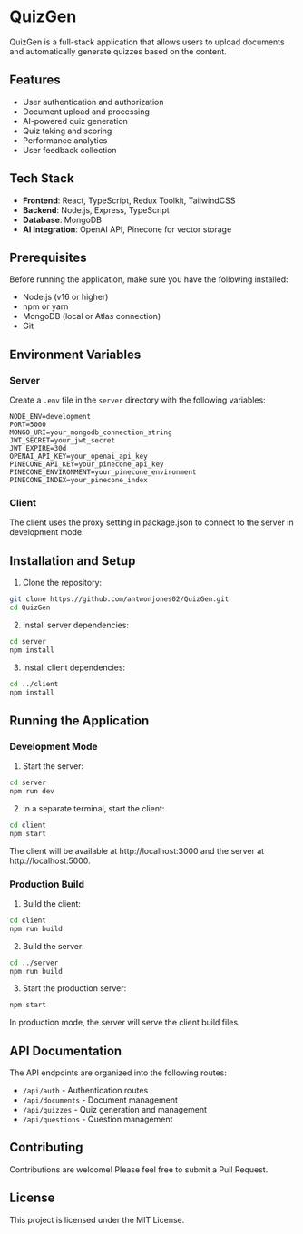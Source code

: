 # QuizGen

QuizGen is a full-stack application that allows users to upload documents and automatically generate quizzes based on the content.

## Features

- User authentication and authorization
- Document upload and processing
- AI-powered quiz generation
- Quiz taking and scoring
- Performance analytics
- User feedback collection

## Tech Stack

- **Frontend**: React, TypeScript, Redux Toolkit, TailwindCSS
- **Backend**: Node.js, Express, TypeScript
- **Database**: MongoDB
- **AI Integration**: OpenAI API, Pinecone for vector storage

## Prerequisites

Before running the application, make sure you have the following installed:

- Node.js (v16 or higher)
- npm or yarn
- MongoDB (local or Atlas connection)
- Git

## Environment Variables

### Server

Create a `.env` file in the `server` directory with the following variables:

```
NODE_ENV=development
PORT=5000
MONGO_URI=your_mongodb_connection_string
JWT_SECRET=your_jwt_secret
JWT_EXPIRE=30d
OPENAI_API_KEY=your_openai_api_key
PINECONE_API_KEY=your_pinecone_api_key
PINECONE_ENVIRONMENT=your_pinecone_environment
PINECONE_INDEX=your_pinecone_index
```

### Client

The client uses the proxy setting in package.json to connect to the server in development mode.

## Installation and Setup

1. Clone the repository:

```bash
git clone https://github.com/antwonjones02/QuizGen.git
cd QuizGen
```

2. Install server dependencies:

```bash
cd server
npm install
```

3. Install client dependencies:

```bash
cd ../client
npm install
```

## Running the Application

### Development Mode

1. Start the server:

```bash
cd server
npm run dev
```

2. In a separate terminal, start the client:

```bash
cd client
npm start
```

The client will be available at http://localhost:3000 and the server at http://localhost:5000.

### Production Build

1. Build the client:

```bash
cd client
npm run build
```

2. Build the server:

```bash
cd ../server
npm run build
```

3. Start the production server:

```bash
npm start
```

In production mode, the server will serve the client build files.

## API Documentation

The API endpoints are organized into the following routes:

- `/api/auth` - Authentication routes
- `/api/documents` - Document management
- `/api/quizzes` - Quiz generation and management
- `/api/questions` - Question management

## Contributing

Contributions are welcome! Please feel free to submit a Pull Request.

## License

This project is licensed under the MIT License.